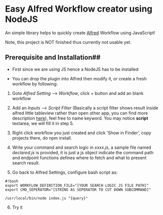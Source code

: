 Easy Alfred Workflow creator using NodeJS
==========

An simple library helps to quickly create [Alfred](http://www.alfredapp.com/) Workflow using JavaScript!

Note, this project is NOT finished thus currently not usable yet.

## Prerequisite and Installation##

* First since we are using JS hence a NodeJS has to be installed

* You can drop the plugin into Alfred then modify it, or create a fresh workflow by following:

1. Goto *Alfred Setting* --> *Workflow*, click + button and add an blank workflow

2. Add an *Inputs* --> *Script Filter* (Basically a script filter shows result inside alfred little tableview rather than open other app, you can find more description [here](http://support.alfredapp.com/workflows:config:inputs-script-filter)), feel free to name keyword. You may notice **script** textarea, we will fill it in step 5.

3. Right click workflow you just created and click 'Show in Finder', copy projects there, do npm install.

4. Write your command and search logic in *xxxx.js*, a sample file named *declared.js* is provided, it is just a js object indicate the command path and endpoint functions defines where to fetch and what to present search result.

5. Go back to Alfred Settings, configure bash script as:
```
#!bash
export WORKFLOW_DEFINITION_FILE="[YOUR SEARCH LOGIC JS FILE PATH]"
export CMD_SEPERATOR="[STRING AS SEPERATOR TO CUT DOWN SUBCOMMAND]"

/usr/local/bin/node index.js "{query}"
```

6. Try it
